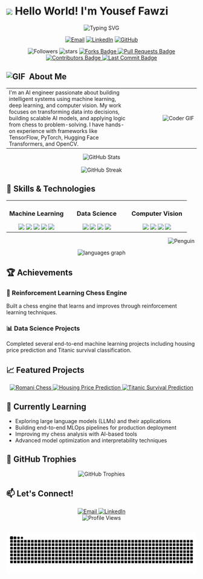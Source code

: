 # <img src="https://raw.githubusercontent.com/TheDudeThatCode/TheDudeThatCode/master/Assets/Hi.gif"  width="29px"> Hello World! I'm Yousef Fawzi

<div align="center">
  <img src="https://readme-typing-svg.herokuapp.com?font=Fira+Code&pause=1000&color=8be9fd&center=true&vCenter=true&width=435&lines=AI+Engineer+%7C+Chess+Master;Computer+Vision+Specialist;LLMs+Enthusiast" alt="Typing SVG" />
</div>

<p align="center">
  <a href="mailto:losif.ai.2050@gmail.com"><img src="https://img.shields.io/badge/Email-D14836?style=for-the-badge&logo=gmail&logoColor=white" alt="Email" /></a>
  <a href="https://www.linkedin.com/in/yousef-fawzi/"><img src="https://img.shields.io/badge/LinkedIn-0077B5?style=for-the-badge&logo=linkedin&logoColor=white" alt="LinkedIn" /></a>
  <a href="https://github.com/Losif01"><img src="https://img.shields.io/badge/GitHub-100000?style=for-the-badge&logo=github&logoColor=white" alt="GitHub" /></a>
</p>

<p align="center">
  <img alt="Followers" src="https://img.shields.io/github/followers/Losif01?label=Followers&style=social">
  <img src="https://img.shields.io/github/stars/Losif01?label=Stars" alt="stars">
  <a href="https://github.com/Losif01/Romani-chess">
    <img src="https://img.shields.io/github/forks/Losif01/Romani-chess?label=Forks" alt="Forks Badge"/>
  </a>
  <a href="https://github.com/Losif01/Romani-chess">
    <img src="https://img.shields.io/github/issues-pr/Losif01/Romani-chess?style=flat-square" alt="Pull Requests Badge"/>
  </a>
  <a href="https://github.com/Losif01/Romani-chess">
    <img src="https://img.shields.io/github/contributors/Losif01/Romani-chess?style=flat-square" alt="Contributors Badge"/>
  </a>
  <a href="https://github.com/Losif01/Romani-chess">
    <img src="https://img.shields.io/github/last-commit/Losif01/Romani-chess?style=flat-square" alt="Last Commit Badge"/>
  </a>
</p>

## <img alt="GIF" src="https://github.com/SP-XD/SP-XD/blob/main/images/Developer.gif" width="25" /> &nbsp;About Me   

<table>
  <tr>
    <td width="65%" valign="top">
       I'm an AI engineer passionate about building intelligent systems using machine learning, deep learning, and computer vision. My work focuses on transforming data into decisions, building scalable AI models, and applying logic from chess to problem-solving. I have hands-on experience with frameworks like TensorFlow, PyTorch, Hugging Face Transformers, and OpenCV.
    </td>
    <td width="35%" align="right">
      <img src="https://i.imgflip.com/65efzo.gif"  height="150" alt="Coder GIF"/>
    </td>
  </tr>
</table>

<div align="center">
  <img src="https://github-readme-stats.vercel.app/api?username=Losif01&show_icons=true&theme=dracula&hide_border=true" alt="GitHub Stats" />
  <br><br>
  <img src="https://github-readme-streak-stats.herokuapp.com/?user=Losif01&theme=dracula" alt="GitHub Streak" />
</div>

## 🚀 Skills & Technologies   

<table>
  <tr>
    <td valign="top" width="33%">
      <h3 align="center">Machine Learning</h3>
      <div align="center">  
        <img src="https://img.shields.io/badge/TensorFlow-FF6F00?style=for-the-badge&logo=tensorflow&logoColor=white" />
        <img src="https://img.shields.io/badge/PyTorch-EE4C2C?style=for-the-badge&logo=pytorch&logoColor=white" />
        <img src="https://img.shields.io/badge/Keras-D00000?style=for-the-badge&logo=keras&logoColor=white" />
        <img src="https://img.shields.io/badge/HuggingFace-B532FF?style=for-the-badge&logo=huggingface&logoColor=white" />
        <img src="https://img.shields.io/badge/Transformers-0088cc?style=for-the-badge&logo=huggingface&logoColor=white" />
      </div>
    </td>
    <td valign="top" width="33%">
      <h3 align="center">Data Science</h3>
      <div align="center">  
        <img src="https://img.shields.io/badge/Pandas-150458?style=for-the-badge&logo=pandas&logoColor=white" />
        <img src="https://img.shields.io/badge/Numpy-013243?style=for-the-badge&logo=numpy&logoColor=white" />
        <img src="https://img.shields.io/badge/Scikit--Learn-F7931E?style=for-the-badge&logo=scikit-learn&logoColor=white" />
        <img src="https://img.shields.io/badge/Seaborn-71ADBC?style=for-the-badge&logo=seaborn&logoColor=white" />
      </div>
    </td>
    <td valign="top" width="33%">
      <h3 align="center">Computer Vision</h3>
      <div align="center">  
        <img src="https://img.shields.io/badge/OpenCV-273AC7?style=for-the-badge&logo=opencv&logoColor=white" />
        <img src="https://img.shields.io/badge/Plotly-FACE35?style=for-the-badge&logo=plotly&logoColor=black" />
        <img src="https://img.shields.io/badge/Kaggle-20BEFF?style=for-the-badge&logo=kaggle&logoColor=white" />
        <img src="https://img.shields.io/badge/PIL-DD4F4F?style=for-the-badge&logo=python&logoColor=white" />
      </div>
    </td>
  </tr>
</table>

<img align="right" src="https://raw.githubusercontent.com/Tarikul-Islam-Anik/Animated-Fluent-Emojis/master/Emojis/Animals/Penguin.png" alt="Penguin" width="15%" /><br>

<div align="center">
  <img src="https://github-readme-stats.vercel.app/api/top-langs?username=Losif01&locale=en&hide_title=false&layout=compact&card_width=320&langs_count=5&theme=dracula&hide_border=false" height="150" alt="languages graph" />
</div>

## 🏆 Achievements 

### 🎯 Reinforcement Learning Chess Engine
Built a chess engine that learns and improves through reinforcement learning techniques.

### 📊 Data Science Projects
Completed several end-to-end machine learning projects including housing price prediction and Titanic survival classification.

## 📈 Featured Projects  

<div align="center">

  <!-- 🧠 Romani Chess -->
  <a href="https://github.com/Losif01/Romani-chess">   
    <img src="https://img.shields.io/badge/Romani_Chess-273AC7?style=for-the-badge&logo=python&logoColor=white" alt="Romani Chess" />
  </a>

  <!-- 🏠 Housing Price Prediction -->
  <a href="https://github.com/Losif01/Housing-price-prediction">
    <img src="https://img.shields.io/badge/Housing_Price_Prediction-FF6F00?style=for-the-badge&logo=sklearn&logoColor=white" alt="Housing Price Prediction" />
  </a>

  <!-- 🚢 Titanic Survival Prediction -->
  <a href="https://github.com/Losif01/Titanic-project">
    <img src="https://img.shields.io/badge/Titanic_Survival-0A9396?style=for-the-badge&logo=python&logoColor=black" alt="Titanic Survival Prediction" />
  </a>

</div>

## 🧠 Currently Learning 

- Exploring large language models (LLMs) and their applications
- Building end-to-end MLOps pipelines for production deployment
- Improving my chess analysis with AI-based tools
- Advanced model optimization and interpretability techniques

## 🏅 GitHub Trophies

<div align="center">
  <img src="https://github-profile-trophy.vercel.app/?username=Losif01&theme=dracula&column=7&no-frame=true" alt="GitHub Trophies" />
</div>

## 📫 Let's Connect! 
<div align="center">
  <a href="mailto:losif.ai.2050@gmail.com">
    <img src="https://img.shields.io/badge/Email-D14836?style=for-the-badge&logo=gmail&logoColor=white" alt="Email" />
  </a>
  <a href="https://www.linkedin.com/in/yousef-fawzi/">
    <img src="https://img.shields.io/badge/LinkedIn-0077B5?style=for-the-badge&logo=linkedin&logoColor=white" alt="LinkedIn" />
  </a>
</div>

<div align="center">
  <img src="https://komarev.com/ghpvc/?username=Losif01&style=flat-square&color=blue" alt="Profile Views" />
</div>

<br clear="both">

<p align="center">
  <img src="https://raw.githubusercontent.com/HendRamadan1/HendRamadan1/output/snake.svg" alt="Snake animation" />
</p>
